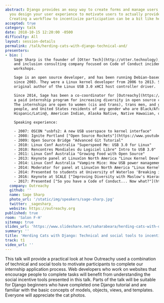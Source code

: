 ```yaml
---
abstract: Django provides an easy way to create forms and manage users, but how do
  you design your user experience to motivate users to actually provide information?
  Creating a workflow to incentivize participation can be a bit like herding cats!
accepted: true
category: talk
date: 2018-10-15 12:20:00 -0500
difficulty: All
layout: session-details
permalink: /talk/herding-cats-with-django-technical-and/
presenters:
- bio: |
    Sage Sharp is the founder of [Otter Tech](http://otter.technology), a diversity
    and inclusion consulting company focused on Code of Conduct incident response
    workshops.

    Sage is an open source developer, and has been running Debian-based Linux systems
    since 2003. They were a Linux kernel developer from 2006 to 2013. Sage is the
    original author of the Linux USB 3.0 xHCI host controller driver.

    Since 2014, Sage has been a co-coordinator for [Outreachy](https://outreachy.org),
    a paid internship program for increasing diversity in open source communities.
    The internships are open to women (cis and trans), trans men, and genderqueer
    people, and United States residents of any gender who are Black/African American,
    Hispanic/Latin@, American Indian, Alaska Native, Native Hawaiian, or Pacific Islander.

    Speaking experience:

    - 2007: OSCON "usbfs2: A new USB userspace to kernel interface"
    - 2008: Ignite Portland ["Open Source Rockets"](https://www.youtube.com/watch?v=nYLIYab6-OY)
    - 2009: Open Source Bridge "Advanced Git Tutorial"
    - 2010: Linux Conf Australia "Superspeed Me: USB 3.0 for Linux"
    - 2010: Rencontres Mondiales du Logiciel Libre" Intro to USB 3.0"
    - 2011: Linux Conf Australia "Growing Food with Open Source"
    - 2013: Keynote panel at LinuxCon North America "Linux Kernel Developer Roundtable"
    - 2014: Linux Conf Australia "Vampire Mice: How USB power management impacts you"
    - 2014: Moderator for panel at LinuxCon North America "Linux Kernel Internship Report Out"
    - 2014: Presented to students at University of Waterloo 'Breaking into Open Source and Linux: A USB 3.0 Success Story'
    - 2016: Keynote at SCALE ["Improving Diversity with Maslow's Hierarchy of Needs" ](https://www.youtube.com/watch?v=ZCvK_7FagGE)
    - 2017: Presented ["So you have a Code of Conduct... Now what?"](https://www.youtube.com/watch?v=DMQ0UaNb4KA) at DevXCon 2017
  company: Outreachy
  github: ''
  name: Sage Sharp
  photo_url: '/static/img/speakers/sage-sharp.jpg'
  twitter: _sagesharp_
  website: https://outreachy.org
published: true
room: 'Salon F-H'
sitemap: true
slides_url: 'https://www.slideshare.net/saharabeara/herding-cats-with-django'
summary: ''
title: 'Herding Cats with Django: Technical and social tools to incentivize participation'
track: t1
video_url: ''
---
```


This talk will provide a practical look at how Outreachy used a combination of technical and social tools to motivate participants to complete our internship application process. Web developers who work on websites that encourage people to complete tasks will benefit from understanding the social incentive tools presented in this talk. Parts of the talk will be suitable for Django beginners who have completed one Django tutorial and are familiar with the basic concepts of models, objects, views, and templates. Everyone will appreciate the cat photos.

